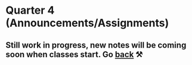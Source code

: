 # Quarter 4 (Announcements/Assignments)


## Still work in progress, new notes will be coming soon when classes start. Go [back](./index.md) ⚒️
